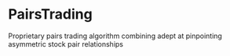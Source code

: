 # PairsTrading
Proprietary pairs trading algorithm combining adept at pinpointing asymmetric stock pair relationships
